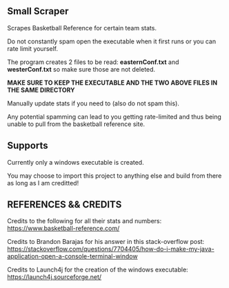 ## Small Scraper ##

Scrapes Basketball Reference for certain team stats.

Do not constantly spam open the executable when it first runs or you can rate limit yourself. 

The program creates 2 files to be read: **easternConf.txt** and **westerConf.txt** so make sure those are not deleted. 

**MAKE SURE TO KEEP THE EXECUTABLE AND THE TWO ABOVE FILES IN THE SAME DIRECTORY** 

Manually update stats if you need to (also do not spam this). 

Any potential spamming can lead to you getting rate-limited and thus being unable to pull from the basketball reference site. 

## Supports ##

Currently only a windows executable is created. 

You may choose to import this project to anything else and build from there as long as I am creditted! 

## REFERENCES && CREDITS ## 
Credits to the following for all their stats and numbers: 
https://www.basketball-reference.com/

Credits to Brandon Barajas for his answer in this stack-overflow post: 
https://stackoverflow.com/questions/7704405/how-do-i-make-my-java-application-open-a-console-terminal-window

Credits to Launch4j for the creation of the windows executable:
https://launch4j.sourceforge.net/
